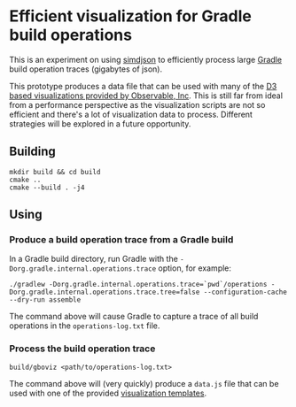 # Efficient visualization for Gradle build operations

This is an experiment on using [simdjson](https://github.com/simdjson/simdjson?tab=readme-ov-file#simdjson--parsing-gigabytes-of-json-per-second) to efficiently process large [Gradle](https://github.com/gradle/gradle) build operation traces (gigabytes of json).

This prototype produces a data file that can be used with many of the [D3 based visualizations provided by Observable, Inc](https://observablehq.com/@d3/zoomable-sunburst?intent=fork). This is still far from ideal from a performance perspective as the visualization scripts are not so efficient and there's a lot of visualization data to process. Different strategies will be explored in a future opportunity.

## Building

    mkdir build && cd build
    cmake ..
    cmake --build . -j4

## Using

### Produce a build operation trace from a Gradle build

In a Gradle build directory, run Gradle with the `-Dorg.gradle.internal.operations.trace` option, for example:

    ./gradlew -Dorg.gradle.internal.operations.trace=`pwd`/operations -Dorg.gradle.internal.operations.trace.tree=false --configuration-cache --dry-run assemble

The command above will cause Gradle to capture a trace of all build operations in the `operations-log.txt` file.

### Process the build operation trace

    build/gboviz <path/to/operations-log.txt>

The command above will (very quickly) produce a `data.js` file that can be used with one of the provided [visualization templates](./templates).
